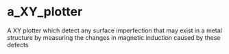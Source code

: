 # a_XY_plotter
A XY plotter which detect any surface imperfection that may exist in a metal structure by measuring the changes in magnetic induction caused by these defects  
